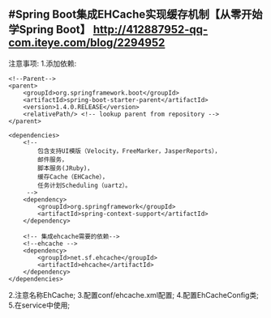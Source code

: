 #Spring Boot集成EHCache实现缓存机制【从零开始学Spring Boot】
http://412887952-qq-com.iteye.com/blog/2294952
-----

注意事项:
    1.添加依赖:

    <!--Parent-->
    <parent>
        <groupId>org.springframework.boot</groupId>
        <artifactId>spring-boot-starter-parent</artifactId>
        <version>1.4.0.RELEASE</version>
        <relativePath/> <!-- lookup parent from repository -->
    </parent>

    <dependencies>
        <!--
            包含支持UI模版（Velocity，FreeMarker，JasperReports），
            邮件服务，
            脚本服务(JRuby)，
            缓存Cache（EHCache），
            任务计划Scheduling（uartz）。
         -->
        <dependency>
            <groupId>org.springframework</groupId>
            <artifactId>spring-context-support</artifactId>
        </dependency>

        <!-- 集成ehcache需要的依赖-->
        <!--ehcache -->
        <dependency>
            <groupId>net.sf.ehcache</groupId>
            <artifactId>ehcache</artifactId>
        </dependency>   
    </dependencies>    
    
2.注意名称EhCache;
3.配置conf/ehcache.xml配置;
4.配置EhCacheConfig类;
5.在service中使用;